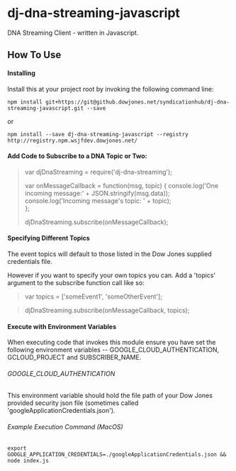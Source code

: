# dj-dna-streaming-javascript
DNA Streaming Client - written in Javascript.

## How To Use

#### Installing

Install this at your project root by invoking the following command line:

~~~~
npm install git+https://git@github.dowjones.net/syndicationhub/dj-dna-streaming-javascript.git --save
~~~~
 
 or 

~~~~
npm install --save dj-dna-streaming-javascript --registry http://registry.npm.wsjfdev.dowjones.net/
~~~~

#### Add Code to Subscribe to a DNA Topic or Two:

> var djDnaStreaming = require('dj-dna-streaming');
>
> var onMessageCallback = function(msg, topic) {
>    console.log('One incoming message:' + JSON.stringify(msg.data));
>    console.log('Incoming message\'s topic: ' + topic);  
> };
>
> djDnaStreaming.subscribe(onMessageCallback);


#### Specifying Different Topics

The event topics will default to those listed in the Dow Jones supplied credentials file. 

However if you want to specify your own topics you can. Add a 'topics' argument to the subscribe function call like so:

> var topics = ['someEvent1', 'someOtherEvent'];

> djDnaStreaming.subscribe(onMessageCallback, topics);


#### Execute with Environment Variables

When executing code that invokes this module ensure you have set the following environment variables -- GOOGLE_CLOUD_AUTHENTICATION, GCLOUD_PROJECT and SUBSCRIBER_NAME.

###### GOOGLE_CLOUD_AUTHENTICATION

This environment variable should hold the file path of your Dow Jones provided security json file (sometimes called 'googleApplicationCredentials.json').

###### Example Execution Command (MacOS)

````
export GOOGLE_APPLICATION_CREDENTIALS=./googleApplicationCredentials.json && node index.js
````
